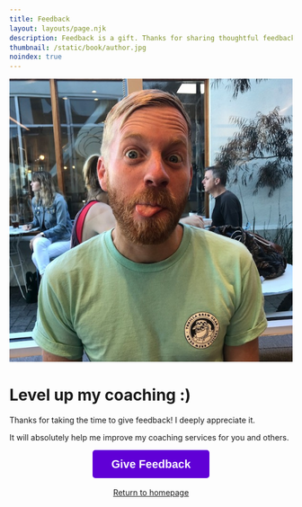 ```yaml
---
title: Feedback
layout: layouts/page.njk
description: Feedback is a gift. Thanks for sharing thoughtful feedback with me :)
thumbnail: /static/book/author.jpg
noindex: true
---
```


<img class="small bio" src="/static/book/author.jpg">

# Level up my coaching :)

Thanks for taking the time to give feedback! I deeply appreciate it.

It will absolutely help me improve my coaching services for you and others.

<!-- Typeform form to let people ask questions about coaching -->
<center><a class="typeform-share button" href="https://form.typeform.com/to/Vevkws4M?typeform-medium=embed-snippet" data-mode="popup" style="display:inline-block;text-decoration:none;background-color:#6000D6;color:white;cursor:pointer;font-family:Helvetica,Arial,sans-serif;font-size:20px;line-height:50px;text-align:center;margin:0;height:50px;padding:0px 33px;border-radius:5px;max-width:100%;white-space:nowrap;overflow:hidden;text-overflow:ellipsis;font-weight:bold;-webkit-font-smoothing:antialiased;-moz-osx-font-smoothing:grayscale;" data-size="100" target="_blank">Give Feedback </a> <script> (function() { var qs,js,q,s,d=document, gi=d.getElementById, ce=d.createElement, gt=d.getElementsByTagName, id="typef_orm_share", b="https://embed.typeform.com/"; if(!gi.call(d,id)){ js=ce.call(d,"script"); js.id=id; js.src=b+"embed.js"; q=gt.call(d,"script")[0]; q.parentNode.insertBefore(js,q) } })() </script>

<a href="/">Return to homepage</A>